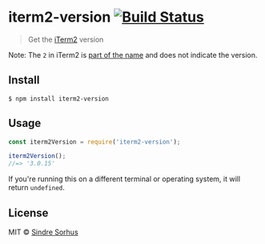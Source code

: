 # iterm2-version [![Build Status](https://travis-ci.org/sindresorhus/iterm2-version.svg?branch=master)](https://travis-ci.org/sindresorhus/iterm2-version)

> Get the [iTerm2](https://www.iterm2.com) version

Note: The `2` in iTerm2 is [part of the name](https://en.wikipedia.org/wiki/ITerm2) and does not indicate the version.


## Install

```
$ npm install iterm2-version
```


## Usage

```js
const iterm2Version = require('iterm2-version');

iterm2Version();
//=> '3.0.15'
```

If you're running this on a different terminal or operating system, it will return `undefined`.


## License

MIT © [Sindre Sorhus](https://sindresorhus.com)
